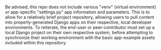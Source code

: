 Be advised, this repo does not include various "venv" (virtual environment) or app-specific "settings.py" app information and parameters. This is to allow for a relatively brief project repository, allowing users to pull content into properly-generated Django apps on their respective, local developer environments. To reiterate, the end-user or peer-contributor must set up a local Django project on their own respective system, before attempting to synchronize their working environment with the basic app-example assets included within this repository.
